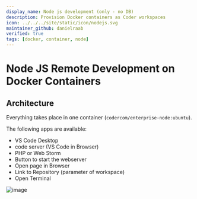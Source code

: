 ```yaml
---
display_name: Node js development (only - no DB)
description: Provision Docker containers as Coder workspaces
icon: ../../../site/static/icon/nodejs.svg
maintainer_github: danielraab
verified: true
tags: [docker, container, node]
---
```


# Node JS Remote Development on Docker Containers

## Architecture

Everything takes place in one container (`codercom/enterprise-node:ubuntu`).

The following apps are available:

* VS Code Desktop
* code server (VS Code in Browser)
* PHP or Web Storm
* Button to start the webserver
* Open page in Browser
* Link to Repository (parameter of workspace)
* Open Terminal

![image](https://github.com/user-attachments/assets/7ae27f28-c8e8-434d-8fb0-6ec4b08fc9ab)
